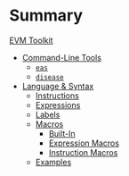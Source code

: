 # Summary

[EVM Toolkit](./README.md)

- [Command-Line Tools](./ch01-cli/README.md)
    - [`eas`](./ch01-cli/ch01-eas.md)
    - [`disease`](./ch01-cli/ch02-disease.md)
- [Language & Syntax](./ch02-lang/README.md)
    - [Instructions](./ch02-lang/ch01-instructions.md)
    - [Expressions](./ch02-lang/ch02-push.md)
    - [Labels](./ch02-lang/ch03-labels.md)
    - [Macros](./ch02-lang/ch04-macros/README.md)
        - [Built-In](./ch02-lang/ch04-macros/ch01-builtins.md)
        - [Expression Macros](./ch02-lang/ch04-macros/ch02-expression.md)
        - [Instruction Macros]()
    - [Examples]()
